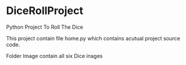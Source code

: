 # DiceRollProject
Python Project To  Roll The Dice
 
This project contain file home.py which contains acutual project source code.

Folder Image contain all six Dice inages
